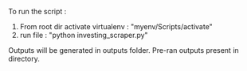 To run the script :

1. From root dir activate virtualenv : "myenv/Scripts/activate"
2. run file : "python investing_scraper.py"

Outputs will be generated in outputs folder.
Pre-ran outputs present in directory.
